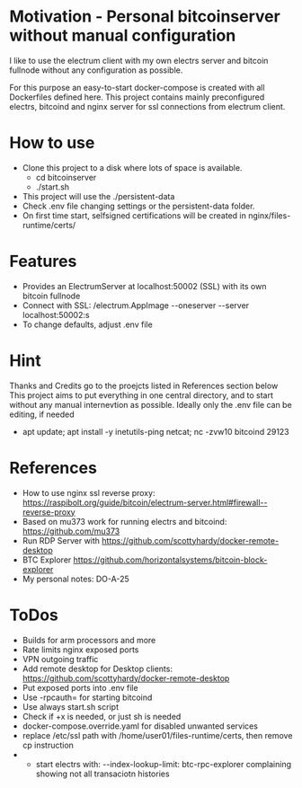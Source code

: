 # Motivation - Personal bitcoinserver without manual configuration
I like to use the electrum client with my own electrs server and bitcoin fullnode without 
any configuration as possible.

For this purpose an easy-to-start docker-compose is created with all Dockerfiles defined here.
This project contains mainly preconfigured electrs, bitcoind and nginx server for ssl connections from electrum client.

# How to use
- Clone this project to a disk where lots of space is available.
  - cd bitcoinserver
  - ./start.sh
- This project will use the ./persistent-data
- Check .env file changing settings or the persistent-data folder.
- On first time start, selfsigned certifications will be created in nginx/files-runtime/certs/ 
# Features
- Provides an ElectrumServer at localhost:50002 (SSL) with its own bitcoin fullnode
- Connect with SSL: /electrum.AppImage --oneserver --server localhost:50002:s
- To change defaults, adjust .env file

# Hint
Thanks and Credits go to the proejcts listed in References section below
This project aims to put everything in one central directory, 
and to start without any manual internevtion as possible.
Ideally only the .env file can be editing, if needed


- apt update; apt install -y inetutils-ping netcat; nc -zvw10 bitcoind 29123

# References
- How to use nginx ssl reverse proxy: https://raspibolt.org/guide/bitcoin/electrum-server.html#firewall--reverse-proxy
- Based on mu373 work for running electrs and bitcoind: https://github.com/mu373
- Run RDP Server with https://github.com/scottyhardy/docker-remote-desktop
- BTC Explorer https://github.com/horizontalsystems/bitcoin-block-explorer
- My personal notes: DO-A-25


# ToDos
- Builds for arm processors and more
- Rate limits nginx exposed ports
- VPN outgoing traffic 
- Add remote desktop for Desktop clients: https://github.com/scottyhardy/docker-remote-desktop
- Put exposed ports into .env file
- Use -rpcauth= for starting bitcoind
- Use always start.sh script
- Check if +x is needed, or just sh is needed
- docker-compose.override.yaml for disabled unwanted services
- replace /etc/ssl path with /home/user01/files-runtime/certs, then remove cp instruction
- - start electrs with: --index-lookup-limit: btc-rpc-explorer complaining showing not all transaciotn histories